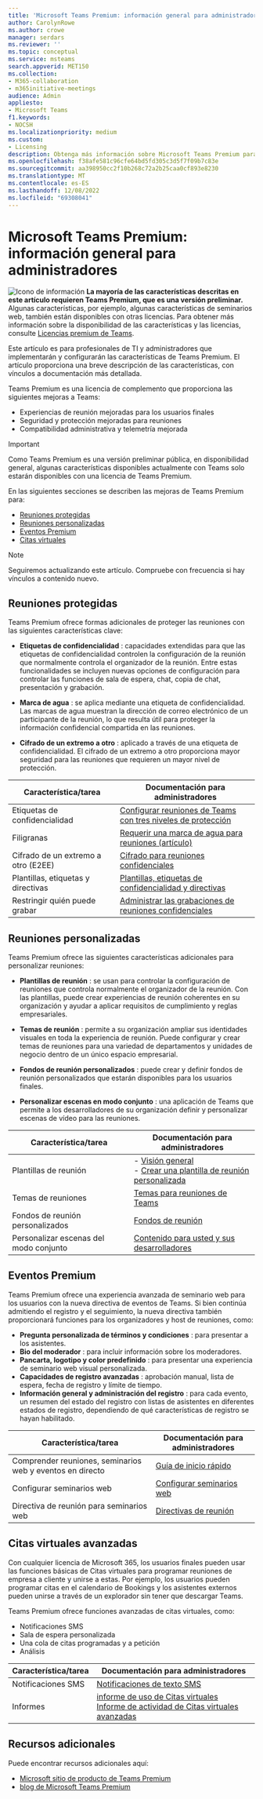 ```yaml
---
title: 'Microsoft Teams Premium: información general para administradores'
author: CarolynRowe
ms.author: crowe
manager: serdars
ms.reviewer: ''
ms.topic: conceptual
ms.service: msteams
search.appverid: MET150
ms.collection:
- M365-collaboration
- m365initiative-meetings
audience: Admin
appliesto:
- Microsoft Teams
f1.keywords:
- NOCSH
ms.localizationpriority: medium
ms.custom:
- Licensing
description: Obtenga más información sobre Microsoft Teams Premium para administradores y profesionales de TI.
ms.openlocfilehash: f38afe581c96cfe64bd5fd305c3d5f7f09b7c83e
ms.sourcegitcommit: aa398950cc2f10b268c72a2b25caa0cf893e8230
ms.translationtype: MT
ms.contentlocale: es-ES
ms.lasthandoff: 12/08/2022
ms.locfileid: "69308041"
---
```

# <a name="microsoft-teams-premium---overview-for-administrators"></a>Microsoft Teams Premium: información general para administradores

![Icono](media/info.png) de información **La mayoría de las características descritas en este artículo requieren Teams Premium, que es una versión preliminar.** Algunas características, por ejemplo, algunas características de seminarios web, también están disponibles con otras licencias. Para obtener más información sobre la disponibilidad de las características y las licencias, consulte [Licencias premium de Teams](teams-add-on-licensing/licensing-enhance-teams.md).

Este artículo es para profesionales de TI y administradores que implementarán y configurarán las características de Teams Premium. El artículo proporciona una breve descripción de las características, con vínculos a documentación más detallada.

Teams Premium es una licencia de complemento que proporciona las siguientes mejoras a Teams:  

-   Experiencias de reunión mejoradas para los usuarios finales
-   Seguridad y protección mejoradas para reuniones 
-   Compatibilidad administrativa y telemetría mejorada


> [!IMPORTANT]
> Como Teams Premium es una versión preliminar pública, en disponibilidad general, algunas características disponibles actualmente con Teams solo estarán disponibles con una licencia de Teams Premium. 

En las siguientes secciones se describen las mejoras de Teams Premium para:

- [Reuniones protegidas](#protected-meetings)
- [Reuniones personalizadas](#custom-meetings)
- [Eventos Premium](#premium-events)
- [Citas virtuales](#advanced-virtual-appointments)

> [!Note]
>Seguiremos actualizando este artículo. Compruebe con frecuencia si hay vínculos a contenido nuevo.

## <a name="protected-meetings"></a>Reuniones protegidas

Teams Premium ofrece formas adicionales de proteger las reuniones con las siguientes características clave: 

- **Etiquetas de confidencialidad** : capacidades extendidas para que las etiquetas de confidencialidad controlen la configuración de la reunión que normalmente controla el organizador de la reunión. Entre estas funcionalidades se incluyen nuevas opciones de configuración para controlar las funciones de sala de espera, chat, copia de chat, presentación y grabación.

- **Marca de agua** : se aplica mediante una etiqueta de confidencialidad. Las marcas de agua muestran la dirección de correo electrónico de un participante de la reunión, lo que resulta útil para proteger la información confidencial compartida en las reuniones. 

- **Cifrado de un extremo a otro** : aplicado a través de una etiqueta de confidencialidad. El cifrado de un extremo a otro proporciona mayor seguridad para las reuniones que requieren un mayor nivel de protección.




| Característica/tarea  | Documentación para administradores |
| -------------------- | ----------- | 
| Etiquetas de confidencialidad | [Configurar reuniones de Teams con tres niveles de protección](configure-meetings-three-tiers-protection.md) | 
| Filigranas | [Requerir una marca de agua para reuniones (artículo)](watermark-meeting-content-video.md) |
| Cifrado de un extremo a otro (E2EE) | [Cifrado para reuniones confidenciales](end-to-end-encrypted-meetings.md) | 
| Plantillas, etiquetas y directivas | [Plantillas, etiquetas de confidencialidad y directivas](meeting-templates-sensitivity-labels-policies.md)
| Restringir quién puede grabar | [Administrar las grabaciones de reuniones confidenciales](manage-meeting-recording-options.md) | 


## <a name="custom-meetings"></a>Reuniones personalizadas

Teams Premium ofrece las siguientes características adicionales para personalizar reuniones:

- **Plantillas de reunión** : se usan para controlar la configuración de reuniones que controla normalmente el organizador de la reunión. Con las plantillas, puede crear experiencias de reunión coherentes en su organización y ayudar a aplicar requisitos de cumplimiento y reglas empresariales.

- **Temas de reunión** : permite a su organización ampliar sus identidades visuales en toda la experiencia de reunión. Puede configurar y crear temas de reuniones para una variedad de departamentos y unidades de negocio dentro de un único espacio empresarial.

- **Fondos de reunión personalizados** : puede crear y definir fondos de reunión personalizados que estarán disponibles para los usuarios finales. 

- **Personalizar escenas en modo conjunto** : una aplicación de Teams que permite a los desarrolladores de su organización definir y personalizar escenas de vídeo para las reuniones.  

| Característica/tarea | Documentación para administradores |
| -------------------- | ----------- | 
| Plantillas de reunión | - [Visión general](custom-meeting-templates-overview.md)<br>- [Crear una plantilla de reunión personalizada](create-custom-meeting-template.md)|
| Temas de reuniones | [Temas para reuniones de Teams](meeting-themes.md) | 
| Fondos de reunión personalizados | [Fondos de reunión](custom-meeting-backgrounds.md)| 
| Personalizar escenas del modo conjunto | [Contenido para usted y sus desarrolladores](/microsoftteams/platform/apps-in-teams-meetings/teams-together-mode)| 





## <a name="premium-events"></a>Eventos Premium

Teams Premium ofrece una experiencia avanzada de seminario web para los usuarios con la nueva directiva de eventos de Teams. Si bien continúa admitiendo el registro y el seguimiento, la nueva directiva también proporcionará funciones para los organizadores y host de reuniones, como:

- **Pregunta personalizada de términos y condiciones** : para presentar a los asistentes.
- **Bio del moderador** : para incluir información sobre los moderadores.
- **Pancarta, logotipo y color predefinido** : para presentar una experiencia de seminario web visual personalizada.
- **Capacidades de registro avanzadas** : aprobación manual, lista de espera, fecha de registro y límite de tiempo.
- **Información general y administración del registro** : para cada evento, un resumen del estado del registro con listas de asistentes en diferentes estados de registro, dependiendo de qué características de registro se hayan habilitado.


| Característica/tarea | Documentación para administradores | 
| -------------------- | ----------- | 
| Comprender reuniones, seminarios web y eventos en directo | [Guía de inicio rápido](quick-start-meetings-live-events.md) | 
| Configurar seminarios web | [Configurar seminarios web](set-up-webinars.md) | 
| Directiva de reunión para seminarios web | [Directivas de reunión](meeting-policies-in-teams-general.md)




## <a name="advanced-virtual-appointments"></a>Citas virtuales avanzadas

Con cualquier licencia de Microsoft 365, los usuarios finales pueden usar las funciones básicas de Citas virtuales para programar reuniones de empresa a cliente y unirse a estas. Por ejemplo, los usuarios pueden programar citas en el calendario de Bookings y los asistentes externos pueden unirse a través de un explorador sin tener que descargar Teams. 

Teams Premium ofrece funciones avanzadas de citas virtuales, como:

- Notificaciones SMS
- Sala de espera personalizada
- Una cola de citas programadas y a petición
- Análisis

| Característica/tarea  | Documentación para administradores | 
| -------------------- | ----------- | 
| Notificaciones SMS  | [Notificaciones de texto SMS](bookings-app-admin.md#sms-text-notifications) | 
| Informes | [informe de uso de Citas virtuales](/microsoft-365/frontline/virtual-appointments-usage-report?bc=%2fmicrosoftteams%2fbreadcrumb%2ftoc.json&toc=%2fmicrosoftteams%2ftoc.json)<br>[Informe de actividad de Citas virtuales avanzadas](/microsoft-365/frontline/advanced-virtual-appointments-activity-report?bc=%2fmicrosoftteams%2fbreadcrumb%2ftoc.json&toc=%2fmicrosoftteams%2ftoc.json) | 



## <a name="additional-resources"></a>Recursos adicionales

Puede encontrar recursos adicionales aquí:

- [Microsoft sitio de producto de Teams Premium](https://www.microsoft.com/microsoft-teams/premium)
- [blog de Microsoft Teams Premium](https://www.microsoft.com/microsoft-365/blog/2022/10/12/introducing-microsoft-teams-premium-the-better-way-to-meet/)



